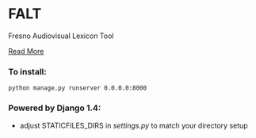 FALT
====

Fresno Audiovisual Lexicon Tool

[Read More](http://76.20.66.208:3000/falt)

### To install:

	python manage.py runserver 0.0.0.0:8000

### Powered by Django 1.4:

* adjust STATICFILES\_DIRS  in _settings.py_ to match your directory setup
